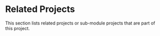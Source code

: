 # Related Projects

This section lists related projects or sub-module projects that are part of this project.
